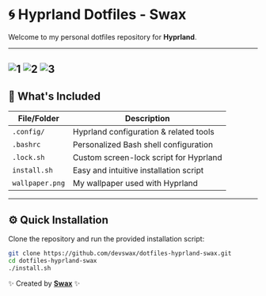 # 🌀 **Hyprland Dotfiles - Swax**

Welcome to my personal dotfiles repository for **Hyprland**.

---
![1](https://github.com/user-attachments/assets/b522fd46-974b-4257-a37c-0c46cf9e8036)
![2](https://github.com/user-attachments/assets/0073daa5-0fc1-4a92-9513-a29291e61c9a)
![3](https://github.com/user-attachments/assets/c2976012-3097-40a4-b956-2ce4f16fe608)
---

## 📂 **What's Included**

| File/Folder       | Description                                 |
|-------------------|---------------------------------------------|
| `.config/`        | Hyprland configuration & related tools       |
| `.bashrc`         | Personalized Bash shell configuration        |
| `.lock.sh`        | Custom screen-lock script for Hyprland       |
| `install.sh`      | Easy and intuitive installation script       |
| `wallpaper.png`   | My wallpaper used with Hyprland         |

---

## ⚙️ **Quick Installation**

Clone the repository and run the provided installation script:

```bash
git clone https://github.com/devswax/dotfiles-hyprland-swax.git
cd dotfiles-hyprland-swax
./install.sh
```

✨ Created by [**Swax**](https://github.com/devswax) ✨
